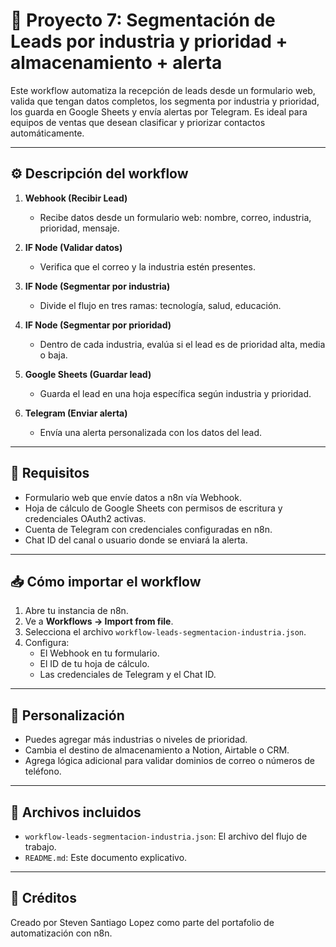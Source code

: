 # 🧲 Proyecto 7: Segmentación de Leads por industria y prioridad + almacenamiento + alerta

Este workflow automatiza la recepción de leads desde un formulario web, valida que tengan datos completos, los segmenta por industria y prioridad, los guarda en Google Sheets y envía alertas por Telegram. Es ideal para equipos de ventas que desean clasificar y priorizar contactos automáticamente.

---

## ⚙️ Descripción del workflow

1. **Webhook (Recibir Lead)**  
   - Recibe datos desde un formulario web: nombre, correo, industria, prioridad, mensaje.

2. **IF Node (Validar datos)**  
   - Verifica que el correo y la industria estén presentes.

3. **IF Node (Segmentar por industria)**  
   - Divide el flujo en tres ramas: tecnología, salud, educación.

4. **IF Node (Segmentar por prioridad)**  
   - Dentro de cada industria, evalúa si el lead es de prioridad alta, media o baja.

5. **Google Sheets (Guardar lead)**  
   - Guarda el lead en una hoja específica según industria y prioridad.

6. **Telegram (Enviar alerta)**  
   - Envía una alerta personalizada con los datos del lead.

---

## 🧪 Requisitos

- Formulario web que envíe datos a n8n vía Webhook.
- Hoja de cálculo de Google Sheets con permisos de escritura y credenciales OAuth2 activas.
- Cuenta de Telegram con credenciales configuradas en n8n.
- Chat ID del canal o usuario donde se enviará la alerta.

---

## 📥 Cómo importar el workflow

1. Abre tu instancia de n8n.
2. Ve a **Workflows → Import from file**.
3. Selecciona el archivo `workflow-leads-segmentacion-industria.json`.
4. Configura:
   - El Webhook en tu formulario.
   - El ID de tu hoja de cálculo.
   - Las credenciales de Telegram y el Chat ID.

---

## 🧠 Personalización

- Puedes agregar más industrias o niveles de prioridad.
- Cambia el destino de almacenamiento a Notion, Airtable o CRM.
- Agrega lógica adicional para validar dominios de correo o números de teléfono.

---

## 📁 Archivos incluidos

- `workflow-leads-segmentacion-industria.json`: El archivo del flujo de trabajo.
- `README.md`: Este documento explicativo.

---

## 🧠 Créditos

Creado por Steven Santiago Lopez como parte del portafolio de automatización con n8n.
